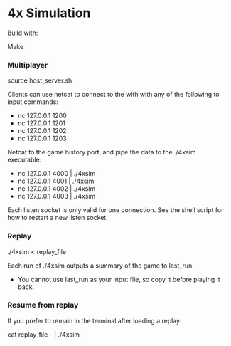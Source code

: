 # 4x Simulation

Build with:

Make

### Multiplayer
source host_server.sh

Clients can use netcat to connect to the with with any of the following to input commands:
* nc 127.0.0.1 1200
* nc 127.0.0.1 1201
* nc 127.0.0.1 1202
* nc 127.0.0.1 1203

Netcat to the game history port, and pipe the data to the ./4xsim executable:
* nc 127.0.0.1 4000 | ./4xsim
* nc 127.0.0.1 4001 | ./4xsim
* nc 127.0.0.1 4002 | ./4xsim
* nc 127.0.0.1 4003 | ./4xsim

Each listen socket is only valid for one connection. See the shell script for how to restart a new listen socket.

### Replay
./4xsim < replay_file

Each run of ./4xsim outputs a summary of the game to last_run.

* You cannot use last_run as your input file, so copy it before playing it back.

### Resume from replay
If you prefer to remain in the terminal after loading a replay:

cat replay_file - | ./4xsim
